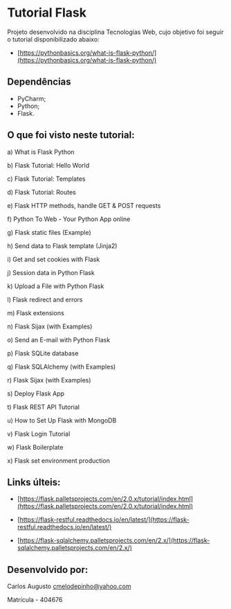 # Tutorial Flask
Projeto desenvolvido na disciplina Tecnologias Web, cujo objetivo foi seguir o tutorial disponibilizado abaixo:

- [https://pythonbasics.org/what-is-flask-python/](https://pythonbasics.org/what-is-flask-python/)

## Dependências
- PyCharm;
- Python;
- Flask.

## O que foi visto neste tutorial:
a) What is Flask Python

b) Flask Tutorial: Hello World

c) Flask Tutorial: Templates

d) Flask Tutorial: Routes

e) Flask HTTP methods, handle GET & POST requests

f) Python To Web - Your Python App online

g) Flask static files (Example)

h) Send data to Flask template (Jinja2)

i) Get and set cookies with Flask

j) Session data in Python Flask

k) Upload a File with Python Flask

l) Flask redirect and errors

m) Flask extensions

n) Flask Sijax (with Examples)

o) Send an E-mail with Python Flask

p) Flask SQLite database

q) Flask SQLAlchemy (with Examples)

r) Flask Sijax (with Examples)

s) Deploy Flask App

t) Flask REST API Tutorial

u) How to Set Up Flask with MongoDB

v) Flask Login Tutorial

w) Flask Boilerplate

x) Flask set environment production

## Links últeis:

- [https://flask.palletsprojects.com/en/2.0.x/tutorial/index.html](https://flask.palletsprojects.com/en/2.0.x/tutorial/index.html)

- [https://flask-restful.readthedocs.io/en/latest/](https://flask-restful.readthedocs.io/en/latest/)

- [https://flask-sqlalchemy.palletsprojects.com/en/2.x/](https://flask-sqlalchemy.palletsprojects.com/en/2.x/)

## Desenvolvido por:
Carlos Augusto
cmelodepinho@yahoo.com

Matrícula - 404676
